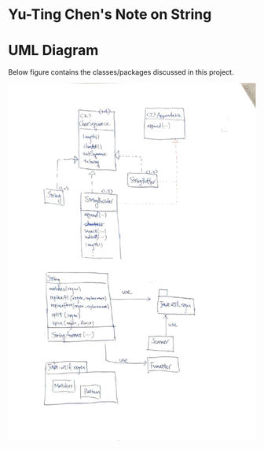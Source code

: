 Yu-Ting Chen's Note on String
==

# UML Diagram

Below figure contains the classes/packages discussed in this project.

![](img/架構圖.jpeg)